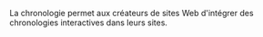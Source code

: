 La chronologie permet aux créateurs de sites Web d'intégrer des chronologies interactives dans leurs sites.
